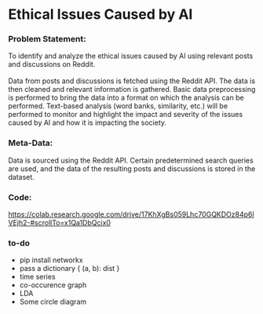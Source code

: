 # Ethical Issues Caused by AI

### Problem Statement:
To identify and analyze the ethical issues caused by AI using relevant posts and discussions on Reddit. <br><br>
Data from posts and discussions is fetched using the Reddit API. 
The data is then cleaned and relevant information is gathered.
Basic data preprocessing is performed to bring the data into a format on which the analysis can be performed.
Text-based analysis (word banks, similarity, etc.) will be performed to monitor and highlight the impact and severity of the issues caused by AI and how it is impacting the society. 

### Meta-Data:
Data is sourced using the Reddit API. Certain predetermined search queries are used, and the data of the resulting posts and discussions is stored in the dataset. 

### Code:
https://colab.research.google.com/drive/17KhXgBs059Lhc70GQKDOz84p6lVEjh2-#scrollTo=x1Qa1DbQcix0




### to-do
- pip install networkx
- pass a dictionary { (a, b): dist }
- time series
- co-occurence graph
- LDA
- Some circle diagram
